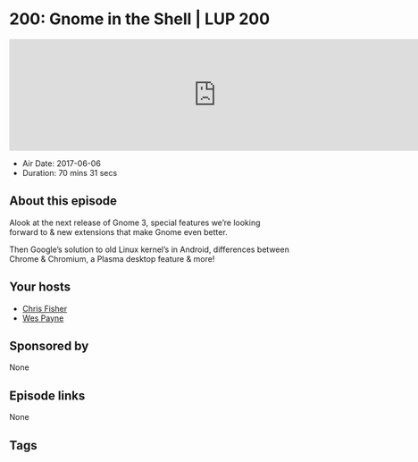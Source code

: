 # 200: Gnome in the Shell | LUP 200

<iframe src="https://player.fireside.fm/v2/RUkczH-V+ihac-A2F?theme=dark" width="740" height="200" frameborder="0" scrolling="no"></iframe>

* Air Date: 2017-06-06
* Duration: 70 mins 31 secs

## About this episode

Alook at the next release of Gnome 3, special features we’re looking forward to & new extensions that make Gnome even better.

Then Google’s solution to old Linux kernel’s in Android, differences between Chrome & Chromium, a Plasma desktop feature & more!

## Your hosts
* [Chris Fisher](https://linuxunplugged.com/hosts/chrislas)
* [Wes Payne](https://linuxunplugged.com/hosts/wes)

## Sponsored by

None



## Episode links

None



## Tags

